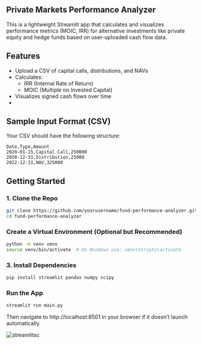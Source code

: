 ## Private Markets Performance Analyzer

This is a lightweight Streamlit app that calculates and visualizes performance metrics (MOIC, IRR) for alternative investments like private equity and hedge funds based on user-uploaded cash flow data.

## Features

- Upload a CSV of capital calls, distributions, and NAVs
- Calculates:
  - IRR (Internal Rate of Return)
  - MOIC (Multiple on Invested Capital)
- Visualizes signed cash flows over time
- 
## Sample Input Format (CSV)

Your CSV should have the following structure:

```csv
Date,Type,Amount
2020-01-15,Capital Call,250000
2020-12-31,Distribution,25000
2022-12-31,NAV,325000
```

## Getting Started

### 1. Clone the Repo

```bash
git clone https://github.com/yourusername/fund-performance-analyzer.git
cd fund-performance-analyzer
```

### Create a Virtual Environment (Optional but Recommended)
```bash
python -m venv venv
source venv/bin/activate  # On Windows use: venv\Scripts\activate
```

### 3. Install Dependencies
```bash
pip install streamlit pandas numpy scipy
```
### Run the App
```bash
streamlit run main.py
```
Then navigate to http://localhost:8501 in your browser if it doesn’t launch automatically.

![streamlitsc](https://github.com/user-attachments/assets/1d1071a1-816d-4074-9a41-519f521e3472)


 
